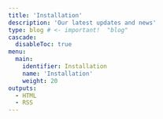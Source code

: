 ```yaml
---
title: 'Installation'
description: 'Our latest updates and news'
type: blog # <- important!  "blog"
cascade:
  disableToc: true
menu:
  main:
    identifier: Installation
    name: 'Installation'
    weight: 20
outputs:
  - HTML
  - RSS
---
```

